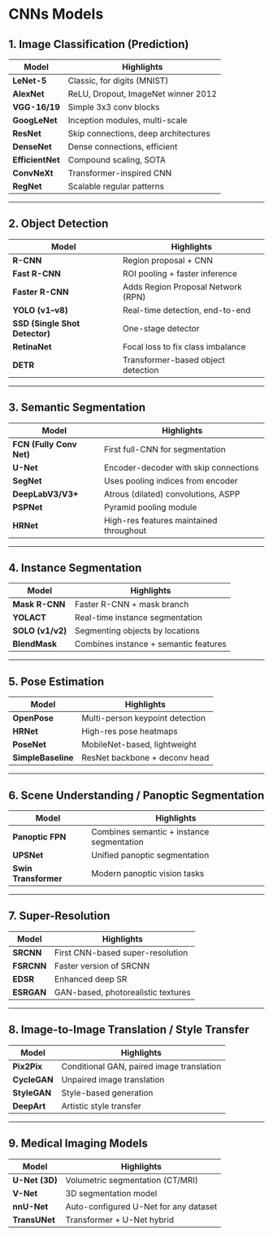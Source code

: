 # CNNs Models

##  1. **Image Classification (Prediction)**
| Model        | Highlights                             |
|--------------|-----------------------------------------|
| **LeNet-5**      | Classic, for digits (MNIST)            |
| **AlexNet**      | ReLU, Dropout, ImageNet winner 2012    |
| **VGG-16/19**    | Simple 3x3 conv blocks                 |
| **GoogLeNet**    | Inception modules, multi-scale         |
| **ResNet**       | Skip connections, deep architectures   |
| **DenseNet**     | Dense connections, efficient           |
| **EfficientNet** | Compound scaling, SOTA                 |
| **ConvNeXt**     | Transformer-inspired CNN               |
| **RegNet**       | Scalable regular patterns              |

---

##  2. **Object Detection**
| Model         | Highlights                                       |
|---------------|--------------------------------------------------|
| **R-CNN**         | Region proposal + CNN                        |
| **Fast R-CNN**    | ROI pooling + faster inference               |
| **Faster R-CNN**  | Adds Region Proposal Network (RPN)           |
| **YOLO (v1–v8)**  | Real-time detection, end-to-end              |
| **SSD (Single Shot Detector)** | One-stage detector             |
| **RetinaNet**     | Focal loss to fix class imbalance            |
| **DETR**          | Transformer-based object detection           |

---

##  3. **Semantic Segmentation**
| Model          | Highlights                                    |
|----------------|-----------------------------------------------|
| **FCN (Fully Conv Net)** | First full-CNN for segmentation  |
| **U-Net**         | Encoder-decoder with skip connections     |
| **SegNet**        | Uses pooling indices from encoder         |
| **DeepLabV3/V3+** | Atrous (dilated) convolutions, ASPP       |
| **PSPNet**        | Pyramid pooling module                    |
| **HRNet**         | High-res features maintained throughout   |

---

##  4. **Instance Segmentation**
| Model              | Highlights                                     |
|--------------------|------------------------------------------------|
| **Mask R-CNN**         | Faster R-CNN + mask branch                 |
| **YOLACT**             | Real-time instance segmentation             |
| **SOLO (v1/v2)**       | Segmenting objects by locations             |
| **BlendMask**          | Combines instance + semantic features       |

---

##  5. **Pose Estimation**
| Model           | Highlights                                   |
|-----------------|----------------------------------------------|
| **OpenPose**        | Multi-person keypoint detection          |
| **HRNet**           | High-res pose heatmaps                   |
| **PoseNet**         | MobileNet-based, lightweight             |
| **SimpleBaseline**  | ResNet backbone + deconv head            |

---

##  6. **Scene Understanding / Panoptic Segmentation**
| Model               | Highlights                                       |
|---------------------|--------------------------------------------------|
| **Panoptic FPN**        | Combines semantic + instance segmentation   |
| **UPSNet**              | Unified panoptic segmentation                |
| **Swin Transformer**    | Modern panoptic vision tasks                 |

---

##  7. **Super-Resolution**
| Model         | Highlights                                |
|---------------|--------------------------------------------|
| **SRCNN**         | First CNN-based super-resolution      |
| **FSRCNN**        | Faster version of SRCNN               |
| **EDSR**          | Enhanced deep SR                      |
| **ESRGAN**        | GAN-based, photorealistic textures    |

---

##  8. **Image-to-Image Translation / Style Transfer**
| Model        | Highlights                                       |
|--------------|--------------------------------------------------|
| **Pix2Pix**      | Conditional GAN, paired image translation    |
| **CycleGAN**     | Unpaired image translation                   |
| **StyleGAN**     | Style-based generation                       |
| **DeepArt**      | Artistic style transfer                      |

---

##  9. **Medical Imaging Models**
| Model        | Highlights                                  |
|--------------|----------------------------------------------|
| **U-Net (3D)**    | Volumetric segmentation (CT/MRI)       |
| **V-Net**         | 3D segmentation model                   |
| **nnU-Net**       | Auto-configured U-Net for any dataset  |
| **TransUNet**     | Transformer + U-Net hybrid              |

